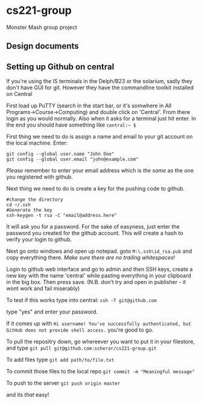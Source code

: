 cs221-group
===========

Monster Mash group project

Design documents
----------------

Setting up Github on central
----------------------------

If you're using the IS terminals in the Delph/B23 or the solarium, sadly they don't have GUI for git. However they have the commandline toolkit installed on Central

First load up PuTTY (search in the start bar, or it's somwhere in All Programs->Course->Computing) and double click on 'Central'. From there login as you would normally. Also when it asks for a terminal just hit enter. In the end you should have something like `central:~ $`

First thing we need to do is assign a name and email to your git account on the local machine. Enter:

	git config --global user.name "John Doe"
	git config --global user.email "john@example.com"
	
*Please* remember to enter your email address which is *the same* as the one you registered with github.

Next thing we need to do is create a key for the pushing code to github.

	#change the directory
	cd ~/.ssh
	#Generate the key
	ssh-keygen -t rsa -C "email@address.here"

It will ask you for a password. For the sake of easyness, just enter the password you created for the github account. This will create a hash to verify your login to github.

Next go onto windows and open up notepad. goto `M:\.ssh\id_rsa.pub` and copy everything there. *Make sure there are no trailing whitespaces!*

Login to github web interface and go to admin and then SSH keys, create a new key with the name 'central' while pasting everything in your clipboard in the big box. Then press save. (N.B. don't try and open in publisher - it wont work and fail miserably)

To test if this works type into central:
	`ssh -T git@github.com`

type "yes" and enter your password.

If it comes up with `Hi username! You've successfully authenticated, but GitHub does not provide shell access.` you're good to go.

To pull the repositry down, go whereever you want to put it in your filestore, and type
	`git pull git@github.com:ssherar/cs221-group.git`

To add files type
	`git add path/to/file.txt`

To commit those files to the local repo
	`git commit -m "Meaningful message"`

To push to the server
	`git push origin master`

and its _that_ easy!
